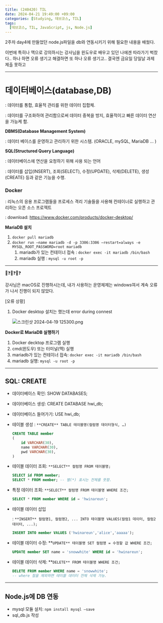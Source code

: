 ```yaml
---
title: (240420) TIL
date: 2024-04-21 19:49:00 +09:00
categories: [Studying, 데브코스, TIL]
tags: 
  [데브코스, TIL, JavaScript, js, Node.js]
---
```


2주차 day4에 만들었던 node.js파일을 db와 연동시키기 위해 필요한 내용을 배웠다.
<div> 이번에 특히나 맥으로 강의하시는 강사님을 윈도우로 배우고 있던 나에겐 따라가기 벅찼다..
하나 하면 오류 생기고 해결하면 또 하나 오류 생기고..
결국엔 금요일 당일날 과제 제출 못하고

---
# 데이터베이스(database,DB)

: 데이터를 통합, 효율적 관리를 위한 데이터 집합체.

: 데이터를 구조화하여 관리함으로써 데이터 중복을 방지, 효율적이고 빠른 데이터 연산을 가능케 함.

**DBMS(Database Management System)**

: 데이터 베이스를 운영하고 관리하기 위한 시스템. (ORACLE, mySQL, MariaDB … )

**SQL(Structured Query Language)**

: 데이터베이스에 연산을 요청하기 위해 사용 되는 언어

: 데이터를 삽입(INSERT), 조회(SELECT), 수정(UPDATE), 삭제(DELETE), 생성(CREATE) 등과 같은 기능을 수행.

### Docker

: 리눅스의 응용 프로그램들을 프로세스 격리 기술들을 사용해 컨테이너로 실행하고 관리하는 오픈 소스 프로젝트

: download: https://www.docker.com/products/docker-desktop/

**MariaDB 설치**

1. `docker pull mariadb`
2. `docker run —name mariadb -d -p 3306:3306 —restart=always -e MYSQL_ROOT_PASSWORD=root mariadb` 
    1. mariadb가 있는 컨테이너 접속 : `docker exec -it mariadb /bin/bash`
    2. mariadb 실행 : `mysql -u root -p` 

---

🤔❓🤔❓🤔❓

강사님은 macOS로 진행하시는데, 내가 사용하는 운영체제는 windows여서 계속 오류가 나서 진행이 되지 않았다. 

[오류 상황]

1. Docker desktop 설치는 했는데 error during connest
    
    ![스크린샷 2024-04-19 125300.png](https://prod-files-secure.s3.us-west-2.amazonaws.com/35fb859a-9ad1-44ad-b501-f9078aeae002/b4b01cdd-7b25-4443-8407-11171702975f/f525085e-5a33-4842-af68-b8fb1874b6d0.png)
    

**Docker로 MariaDB 실행하기**

1. Docker decktop 프로그램 실행
2. cmd(윈도우) 또는 터미널(맥) 실행
3. mariadb가 있는 컨테이너 접속: `docker exec -it mariadb /bin/bash`
4. mariadb 실행: `mysql -u root -p`

---

## SQL: CREATE

- 데이터베이스 확인: SHOW DATABASES;
- 데이터베이스 생성: CREATE DATABASE hwi_db;
- 데이터베이스 들어가기: USE hwi_db;

- 테이블 생성 : `**CREATE** TABLE 테이블명(컬럼명 데이터형식, …)`
    
    ```sql
    CREATE TABLE member
    (
    	id VARCHAR(30),
    	name VARCHAR(30),
    	pwd VARCHAR(30),
    )
    ```
    

- 테이블 데이터 조회: `**SELECT** 컬럼명 FROM 테이블명;`
    
    ```sql
    SELECT id FROM member;
    SELECT * FROM member; -- 별(*) 표시는 전체를 뜻함.
    ```
    
- 특정 데이터 조회: `**SELECT** 컬럼명 FROM 테이블명 WHERE 조건;`
    
    ```sql
    SELECT * FROM member WHERE id = 'hwinareun';
    ```
    
- 테이블 데이터 삽입
    
    : `**INSERT** 컬럼명1, 컬럼명2, ... INTO 테이블명 VALUES(컬럼1 데이터, 컬럼2 데이터, ...);`
    
    ```sql
    INSERT INTO member VALUES ('hwinareun','alice','aaaaa');
    ```
    

- 테이블 데이터 수정: **`UPDATE** 테이블명 SET 컬럼명 = 수정할 값 WHERE 조건;`
    
    ```sql
    UPDATE member SET name = 'snowwhite' WHERE id = 'hwinareun';
    ```
    
- 테이블 데이터 삭제: **`DELETE** FROM 테이블명 WHERE 조건;`
    
    ```sql
    DELETE FROM member WHERE name = 'snowwhite'; 
    -- where 절을 제외하면 테이블 데이터 전체 삭제 가능.
    ```
    

---

## Node.js에 DB 연동

- mysql 모듈 설치: `npm install mysql —save`
- sql_db.js 작성